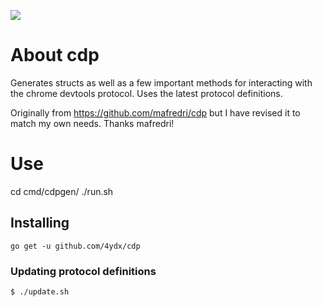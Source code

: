 [![](https://godoc.org/github.com/4ydx/cdp?status.svg)](http://godoc.org/github.com/4ydx/cdp)

# About cdp

Generates structs as well as a few important methods for interacting with the
chrome devtools protocol.  Uses the latest protocol definitions.

Originally from https://github.com/mafredri/cdp but I have revised it to match my own needs.  Thanks mafredri!

# Use

cd cmd/cdpgen/
./run.sh

## Installing

```console
go get -u github.com/4ydx/cdp
```

### Updating protocol definitions

```console
$ ./update.sh
```
